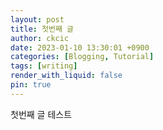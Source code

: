 ```yaml
---
layout: post
title: 첫번째 글
author: ckcic
date: 2023-01-10 13:30:01 +0900
categories: [Blogging, Tutorial]
tags: [writing]
render_with_liquid: false
pin: true
---
```


첫번째 글 테스트
